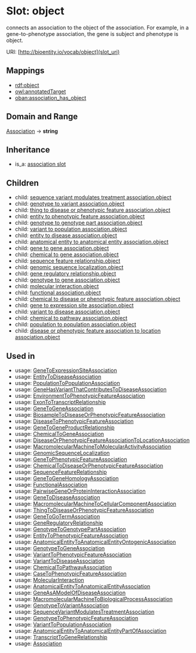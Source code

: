 # Slot: object


connects an association to the object of the association. For example, in a gene-to-phenotype association, the gene is subject and phenotype is object.

URI: [http://bioentity.io/vocab/object](slot_uri)
## Mappings

 * [rdf:object](http://purl.obolibrary.org/obo/rdf_object)
 * [owl:annotatedTarget](http://purl.obolibrary.org/obo/owl_annotatedTarget)
 * [oban:association_has_object](http://purl.obolibrary.org/obo/oban_association_has_object)
## Domain and Range

[Association](Association.md) -> **string**
## Inheritance

 *  is_a: [association slot](association_slot.md)
## Children

 *  child: [sequence variant modulates treatment association.object](sequence_variant_modulates_treatment_association_object.md)
 *  child: [genotype to variant association.object](genotype_to_variant_association_object.md)
 *  child: [thing to disease or phenotypic feature association.object](thing_to_disease_or_phenotypic_feature_association_object.md)
 *  child: [entity to phenotypic feature association.object](entity_to_phenotypic_feature_association_object.md)
 *  child: [genotype to genotype part association.object](genotype_to_genotype_part_association_object.md)
 *  child: [variant to population association.object](variant_to_population_association_object.md)
 *  child: [entity to disease association.object](entity_to_disease_association_object.md)
 *  child: [anatomical entity to anatomical entity association.object](anatomical_entity_to_anatomical_entity_association_object.md)
 *  child: [gene to gene association.object](gene_to_gene_association_object.md)
 *  child: [chemical to gene association.object](chemical_to_gene_association_object.md)
 *  child: [sequence feature relationship.object](sequence_feature_relationship_object.md)
 *  child: [genomic sequence localization.object](genomic_sequence_localization_object.md)
 *  child: [gene regulatory relationship.object](gene_regulatory_relationship_object.md)
 *  child: [genotype to gene association.object](genotype_to_gene_association_object.md)
 *  child: [molecular interaction.object](molecular_interaction_object.md)
 *  child: [functional association.object](functional_association_object.md)
 *  child: [chemical to disease or phenotypic feature association.object](chemical_to_disease_or_phenotypic_feature_association_object.md)
 *  child: [gene to expression site association.object](gene_to_expression_site_association_object.md)
 *  child: [variant to disease association.object](variant_to_disease_association_object.md)
 *  child: [chemical to pathway association.object](chemical_to_pathway_association_object.md)
 *  child: [population to population association.object](population_to_population_association_object.md)
 *  child: [disease or phenotypic feature association to location association.object](disease_or_phenotypic_feature_association_to_location_association_object.md)
## Used in

 *  usage: [GeneToExpressionSiteAssociation](GeneToExpressionSiteAssociation.md)
 *  usage: [EntityToDiseaseAssociation](EntityToDiseaseAssociation.md)
 *  usage: [PopulationToPopulationAssociation](PopulationToPopulationAssociation.md)
 *  usage: [GeneHasVariantThatContributesToDiseaseAssociation](GeneHasVariantThatContributesToDiseaseAssociation.md)
 *  usage: [EnvironmentToPhenotypicFeatureAssociation](EnvironmentToPhenotypicFeatureAssociation.md)
 *  usage: [ExonToTranscriptRelationship](ExonToTranscriptRelationship.md)
 *  usage: [GeneToGeneAssociation](GeneToGeneAssociation.md)
 *  usage: [BiosampleToDiseaseOrPhenotypicFeatureAssociation](BiosampleToDiseaseOrPhenotypicFeatureAssociation.md)
 *  usage: [DiseaseToPhenotypicFeatureAssociation](DiseaseToPhenotypicFeatureAssociation.md)
 *  usage: [GeneToGeneProductRelationship](GeneToGeneProductRelationship.md)
 *  usage: [ChemicalToGeneAssociation](ChemicalToGeneAssociation.md)
 *  usage: [DiseaseOrPhenotypicFeatureAssociationToLocationAssociation](DiseaseOrPhenotypicFeatureAssociationToLocationAssociation.md)
 *  usage: [MacromolecularMachineToMolecularActivityAssociation](MacromolecularMachineToMolecularActivityAssociation.md)
 *  usage: [GenomicSequenceLocalization](GenomicSequenceLocalization.md)
 *  usage: [GeneToPhenotypicFeatureAssociation](GeneToPhenotypicFeatureAssociation.md)
 *  usage: [ChemicalToDiseaseOrPhenotypicFeatureAssociation](ChemicalToDiseaseOrPhenotypicFeatureAssociation.md)
 *  usage: [SequenceFeatureRelationship](SequenceFeatureRelationship.md)
 *  usage: [GeneToGeneHomologyAssociation](GeneToGeneHomologyAssociation.md)
 *  usage: [FunctionalAssociation](FunctionalAssociation.md)
 *  usage: [PairwiseGeneOrProteinInteractionAssociation](PairwiseGeneOrProteinInteractionAssociation.md)
 *  usage: [GeneToDiseaseAssociation](GeneToDiseaseAssociation.md)
 *  usage: [MacromolecularMachineToCellularComponentAssociation](MacromolecularMachineToCellularComponentAssociation.md)
 *  usage: [ThingToDiseaseOrPhenotypicFeatureAssociation](ThingToDiseaseOrPhenotypicFeatureAssociation.md)
 *  usage: [GeneToGoTermAssociation](GeneToGoTermAssociation.md)
 *  usage: [GeneRegulatoryRelationship](GeneRegulatoryRelationship.md)
 *  usage: [GenotypeToGenotypePartAssociation](GenotypeToGenotypePartAssociation.md)
 *  usage: [EntityToPhenotypicFeatureAssociation](EntityToPhenotypicFeatureAssociation.md)
 *  usage: [AnatomicalEntityToAnatomicalEntityOntogenicAssociation](AnatomicalEntityToAnatomicalEntityOntogenicAssociation.md)
 *  usage: [GenotypeToGeneAssociation](GenotypeToGeneAssociation.md)
 *  usage: [VariantToPhenotypicFeatureAssociation](VariantToPhenotypicFeatureAssociation.md)
 *  usage: [VariantToDiseaseAssociation](VariantToDiseaseAssociation.md)
 *  usage: [ChemicalToPathwayAssociation](ChemicalToPathwayAssociation.md)
 *  usage: [CaseToPhenotypicFeatureAssociation](CaseToPhenotypicFeatureAssociation.md)
 *  usage: [MolecularInteraction](MolecularInteraction.md)
 *  usage: [AnatomicalEntityToAnatomicalEntityAssociation](AnatomicalEntityToAnatomicalEntityAssociation.md)
 *  usage: [GeneAsAModelOfDiseaseAssociation](GeneAsAModelOfDiseaseAssociation.md)
 *  usage: [MacromolecularMachineToBiologicalProcessAssociation](MacromolecularMachineToBiologicalProcessAssociation.md)
 *  usage: [GenotypeToVariantAssociation](GenotypeToVariantAssociation.md)
 *  usage: [SequenceVariantModulatesTreatmentAssociation](SequenceVariantModulatesTreatmentAssociation.md)
 *  usage: [GenotypeToPhenotypicFeatureAssociation](GenotypeToPhenotypicFeatureAssociation.md)
 *  usage: [VariantToPopulationAssociation](VariantToPopulationAssociation.md)
 *  usage: [AnatomicalEntityToAnatomicalEntityPartOfAssociation](AnatomicalEntityToAnatomicalEntityPartOfAssociation.md)
 *  usage: [TranscriptToGeneRelationship](TranscriptToGeneRelationship.md)
 *  usage: [Association](Association.md)
